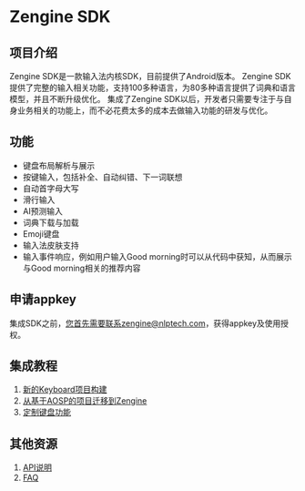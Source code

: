 # Zengine SDK

## 项目介绍
Zengine SDK是一款输入法内核SDK，目前提供了Android版本。
Zengine SDK提供了完整的输入相关功能，支持100多种语言，为80多种语言提供了词典和语言模型，并且不断升级优化。
集成了Zengine SDK以后，开发者只需要专注于与自身业务相关的功能上，而不必花费太多的成本去做输入功能的研发与优化。

## 功能
* 键盘布局解析与展示
* 按键输入，包括补全、自动纠错、下一词联想
* 自动首字母大写
* 滑行输入
* AI预测输入
* 词典下载与加载
* Emoji键盘
* 输入法皮肤支持
* 输入事件响应，例如用户输入Good morning时可以从代码中获知，从而展示与Good morning相关的推荐内容

## 申请appkey
集成SDK之前，您首先需要联系zengine@nlptech.com，获得appkey及使用授权。

## 集成教程
1. [新的Keyboard项目构建](https://github.com/NlptechProduct/Zengine/blob/master/doc_Chinese/%E6%96%B0%E7%9A%84%E8%BE%93%E5%85%A5%E6%B3%95%E9%A1%B9%E7%9B%AE%E6%9E%84%E5%BB%BA%20.md)
2. [从基于AOSP的项目迁移到Zengine](https://github.com/NlptechProduct/Zengine/blob/master/doc_Chinese/%E4%BB%8E%E5%9F%BA%E4%BA%8EAOSP%E7%9A%84%E9%A1%B9%E7%9B%AE%E8%BF%81%E7%A7%BB%E5%88%B0Zengine.md)
3. [定制键盘功能](https://github.com/NlptechProduct/Zengine/blob/master/doc_Chinese/%E5%AE%9A%E5%88%B6%E9%94%AE%E7%9B%98%E5%8A%9F%E8%83%BD.md)

## 其他资源
1. [API说明](https://github.com/NlptechProduct/Zengine/blob/master/doc_Chinese/Reference.md)
2. [FAQ](https://github.com/NlptechProduct/Zengine/blob/master/doc_Chinese/%E5%B8%B8%E8%A7%81%E9%97%AE%E9%A2%98.md)
